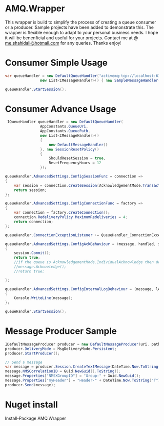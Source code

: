 # AMQ.Wrapper
This wrapper is build to simplify the process of creating a queue consumer or a producer. Sample projects have been added to demonstrate this. The wrapper is flexible enough to adapt to your personal business needs. I hope it will be benenficial and useful for your projects. Contact me at @ me.shahidali@hotmail.com for any queries. Thanks enjoy!
# Consumer Simple Usage
```csharp
var queueHandler = new DefaultQueueHandler("activemq:tcp://localhost:61616", "amq.test1",
                new List<IMessageHandler>() { new SampleMessageHandler() });

queueHandler.StartSession();
```
# Consumer Advance Usage
```csharp
 IQueueHandler queueHandler = new DefaultQueueHandler(
                AppConstants.QueueUri,
                AppConstants.QueuePath,
                new List<IMessageHandler>()
                {
                    new DefaultMessageHandler()
                }, new SessionResetPolicy()
                {
                    ShouldResetSession = true,
                    ResetFrequencyHours = 12
                });

queueHandler.AdvancedSettings.ConfigSessionFunc = connection =>
{
    var session = connection.CreateSession(AcknowledgementMode.Transactional);
    return session;
};

queueHandler.AdvancedSettings.ConfigConnectionFunc = factory =>
{
    var connection = factory.CreateConnection();
    connection.RedeliveryPolicy.MaximumRedeliveries = 4;
    return connection;
};

queueHandler.ConnectionExceptionListener += QueueHandler_ConnectionExceptionListener;

queueHandler.AdvancedSettings.ConfigAckBehaviour = (message, handled, session) =>
{
    session.Commit();
    return true;
    //if the queue is AcknowledgementMode.IndividualAcknowledge then do like this:
    //message.Acknowledge();
    //return true;

};

queueHandler.AdvancedSettings.ConfigInternalLogBehaviour = (message, level) =>
{
    Console.WriteLine(message);
};

queueHandler.StartSession();
```
# Message Producer Sample
```csharp
IDefaultMessageProducer producer = new DefaultMessageProducer(uri, path);
producer.DeliveryMode = MsgDeliveryMode.Persistent;
producer.StartProducer();

// Send a message
var message = producer.Session.CreateTextMessage(DateTime.Now.ToString("T") + ": Hello World!");
message.NMSCorrelationID = Guid.NewGuid().ToString();
message.Properties["NMSXGroupID"] = "Group-" + Guid.NewGuid();
message.Properties["myHeader"] = "Header-" + DateTime.Now.ToString("T");
producer.Send(message);
```
# Nuget install

Install-Package AMQ.Wrapper
